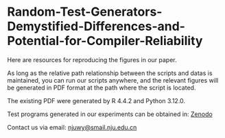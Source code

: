 # Random-Test-Generators-Demystified-Differences-and-Potential-for-Compiler-Reliability

Here are resources for reproducing the figures in our paper.

As long as the relative path relationship between the scripts and datas is maintained, you can run our scripts anywhere, and the relevant figures will be generated in PDF format at the path where the script is located.

The existing PDF were generated by R 4.4.2 and Python 3.12.0.

Test programs generated in our experiments can be obtained in: [Zenodo](https://zenodo.org/record/14735176)

Contact us via email: <njuwy@smail.nju.edu.cn>
